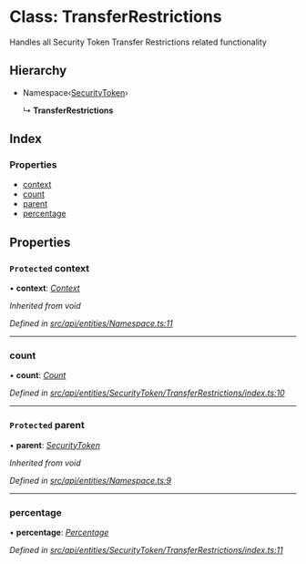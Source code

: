 # Class: TransferRestrictions

Handles all Security Token Transfer Restrictions related functionality

## Hierarchy

* Namespace‹[SecurityToken](securitytoken.md)›

  ↳ **TransferRestrictions**

## Index

### Properties

* [context](transferrestrictions.md#protected-context)
* [count](transferrestrictions.md#count)
* [parent](transferrestrictions.md#protected-parent)
* [percentage](transferrestrictions.md#percentage)

## Properties

### `Protected` context

• **context**: *[Context](context.md)*

*Inherited from void*

*Defined in [src/api/entities/Namespace.ts:11](https://github.com/PolymathNetwork/polymesh-sdk/blob/23062de4/src/api/entities/Namespace.ts#L11)*

___

###  count

• **count**: *[Count](count.md)*

*Defined in [src/api/entities/SecurityToken/TransferRestrictions/index.ts:10](https://github.com/PolymathNetwork/polymesh-sdk/blob/23062de4/src/api/entities/SecurityToken/TransferRestrictions/index.ts#L10)*

___

### `Protected` parent

• **parent**: *[SecurityToken](securitytoken.md)*

*Inherited from void*

*Defined in [src/api/entities/Namespace.ts:9](https://github.com/PolymathNetwork/polymesh-sdk/blob/23062de4/src/api/entities/Namespace.ts#L9)*

___

###  percentage

• **percentage**: *[Percentage](percentage.md)*

*Defined in [src/api/entities/SecurityToken/TransferRestrictions/index.ts:11](https://github.com/PolymathNetwork/polymesh-sdk/blob/23062de4/src/api/entities/SecurityToken/TransferRestrictions/index.ts#L11)*
